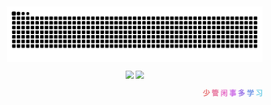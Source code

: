 <div align="center">
  <img src="https://github.com/yanquankun/yanquankun/blob/output/github-contribution-grid-snake-dark.svg"/>
</div>

<p align = "center">
  <img src = "https://github-readme-stats.vercel.app/api?username=yanquankun&show_icons=true&theme=tokyonight&line_height=27">
  <img src = "https://github-readme-stats.vercel.app/api/top-langs/?username=yanquankun&theme=radical">
</p>

<p align="center"><marquee align = "center"><b>
<font color="#e66b6d">少</font>
<font color="#e66d98">管</font>
<font color="#e66cc6">闲</font>
<font color="#cc6de6">事</font>
<font color="#9770e6">多</font>
<font color="#6d93e6">学</font>
<font color="#6fcde6">习</font>, 				
<font color="#cde670">今</font>
<font color="#e6df72">天</font>
<font color="#e6c073">不</font>
<font color="#e6a271">学</font>
<font color="#e6796f">习</font>
<font color="#e65454">明</font>
<font color="#e63333">天</font>
<font color="#e62c2c">变</font>
<font color="#e60101">shit</font>		
</b></marquee></p>
